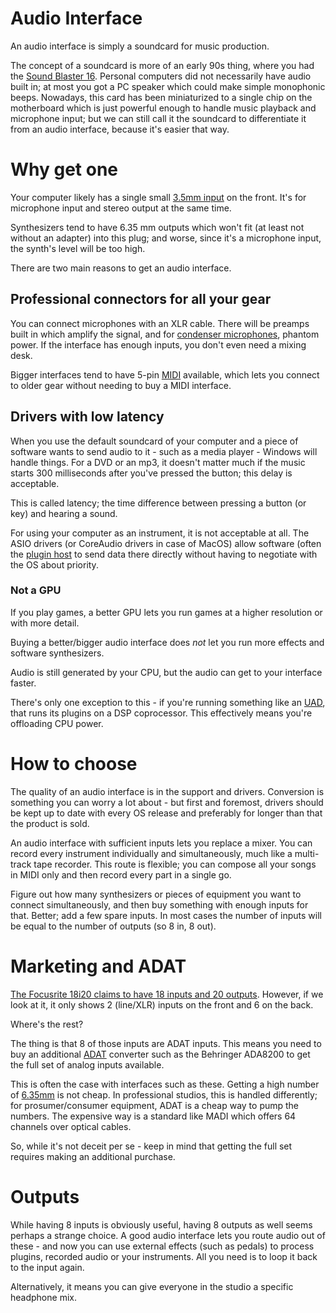# Audio Interface

An audio interface is simply a soundcard for music production.

The concept of a soundcard is more of an early 90s thing, where you had the [Sound Blaster 16](https://en.wikipedia.org/wiki/Sound_Blaster_16). Personal computers
did not necessarily have audio built in; at most you got a PC speaker which could make simple monophonic beeps. Nowadays, this card has been miniaturized to a single 
chip on the motherboard which is just powerful enough to handle music playback and microphone input; but we can still call it the soundcard to differentiate it from 
an audio interface, because it's easier that way.

# Why get one

Your computer likely has a single small [3.5mm input](Audio-inputs-outputs.md) on the front. It's for microphone input and stereo output at the same time.

Synthesizers tend to have 6.35 mm outputs which won't fit (at least not without an adapter) into this plug; and worse, since it's a microphone input, the synth's level
will be too high. 

There are two main reasons to get an audio interface.

## Professional connectors for all your gear

You can connect microphones with an XLR cable. There will be preamps built in which amplify the signal, and for 
[condenser microphones](https://en.wikipedia.org/wiki/Microphone), phantom power. If the interface has enough inputs, you don't even need a mixing desk.

Bigger interfaces tend to have 5-pin [MIDI](MIDI.md) available, which lets you connect to older gear without needing to buy a MIDI interface.

## Drivers with low latency

When you use the default soundcard of your computer and a piece of software wants to send audio to it - such as a media player - Windows will handle things. For a 
DVD or an mp3, it doesn't matter much if the music starts 300 milliseconds after you've pressed the button; this delay is acceptable.

This is called latency; the time difference between pressing a button (or key) and hearing a sound.

For using your computer as an instrument, it is not acceptable at all. The ASIO drivers (or CoreAudio drivers in case of MacOS) allow software (often the [plugin host](Plugin-Host.md) 
to send data there directly without having to negotiate with the OS about priority.

### Not a GPU

If you play games, a better GPU lets you run games at a higher resolution or with more detail.

Buying a better/bigger audio interface does _not_ let you run more effects and software synthesizers.

Audio is still generated by your CPU, but the audio can get to your interface faster.

There's only one exception to this - if you're running something like an [UAD](https://www.uaudio.com/uad-accelerators.html), that runs its plugins 
on a DSP coprocessor. This effectively means you're offloading CPU power.

# How to choose

The quality of an audio interface is in the support and drivers. Conversion is something you can worry a lot about - but first and foremost, drivers should be kept up 
to date with every OS release and preferably for longer than that the product is sold.

An audio interface with sufficient inputs lets you replace a mixer. You can record every instrument individually and simultaneously, much like a
multi-track tape recorder. This route is flexible; you can compose all your songs in MIDI only and then record every part in a single go.

Figure out how many synthesizers or pieces of equipment you want to connect simultaneously, and then buy something with enough inputs for that. Better; add a few spare inputs.
In most cases the number of inputs will be equal to the number of outputs (so 8 in, 8 out).

# Marketing and ADAT 

[The Focusrite 18i20 claims to have 18 inputs and 20 outputs](https://focusrite.com/products/scarlett-18i20). However, if we look at it, it only shows 2 (line/XLR) inputs 
on the front and 6 on the back. 

Where's the rest?

The thing is that 8 of those inputs are ADAT inputs. This means you need to buy an additional [ADAT](Audio-inputs-outputs.md) converter such as the Behringer ADA8200 to 
get the full set of analog inputs available.

This is often the case with interfaces such as these. Getting a high number of [6.35mm](Audio-inputs-outputs.md) is not cheap. In professional studios, this is handled 
differently; for prosumer/consumer equipment, ADAT is a cheap way to pump the numbers. The expensive way is a standard like MADI which offers 64 channels over optical cables.

So, while it's not deceit per se - keep in mind that getting the full set requires making an additional purchase.

# Outputs

While having 8 inputs is obviously useful, having 8 outputs as well seems perhaps a strange choice. A good audio interface lets you route audio out of these - 
and now you can use external effects (such as pedals) to process plugins, recorded audio or your instruments. All you need is to loop it back to the input again.

Alternatively, it means you can give everyone in the studio a specific headphone mix.
